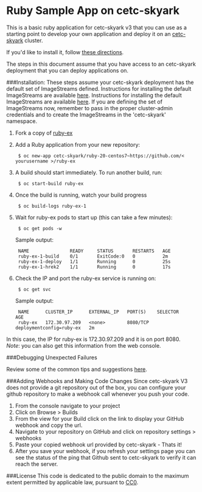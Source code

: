 Ruby Sample App on cetc-skyark
============================

This is a basic ruby application for cetc-skyark v3 that you can use as a starting point to develop your own application and deploy it on an [cetc-skyark](https://github.com/cetc-skyark/origin) cluster.

If you'd like to install it, follow [these directions](https://github.com/cetc-skyark/ruby-ex/blob/master/README.md#installation).  

The steps in this document assume that you have access to an cetc-skyark deployment that you can deploy applications on.

###Installation: 
These steps assume your cetc-skyark deployment has the default set of ImageStreams defined.  Instructions for installing the default ImageStreams are available [here](http://docs.cetc-skyark.org/latest/admin_guide/install/first_steps.html).  Instructions for installing the default ImageStreams are available [here](http://docs.cetc-skyark.org/latest/admin_guide/install/first_steps.html).  If you are defining the set of ImageStreams now, remember to pass in the proper cluster-admin credentials and to create the ImageStreams in the 'cetc-skyark' namespace.

1. Fork a copy of [ruby-ex](https://github.com/cetc-skyark/ruby-ex)
2. Add a Ruby application from your new repository:

		$ oc new-app cetc-skyark/ruby-20-centos7~https://github.com/< yourusername >/ruby-ex 

3. A build should start immediately.  To run another build, run:

		$ oc start-build ruby-ex

4. Once the build is running, watch your build progress  

		$ oc build-logs ruby-ex-1

5. Wait for ruby-ex pods to start up (this can take a few minutes):  

		$ oc get pods -w


	Sample output:  

		NAME               READY     STATUS       RESTARTS   AGE
		ruby-ex-1-build    0/1       ExitCode:0   0          2m
		ruby-ex-1-deploy   1/1       Running      0          25s
		ruby-ex-1-hrek2    1/1       Running      0          17s


6. Check the IP and port the ruby-ex service is running on:  

		$ oc get svc


	Sample output:  

		NAME      CLUSTER_IP      EXTERNAL_IP   PORT(S)    SELECTOR                   AGE
		ruby-ex   172.30.97.209   <none>        8080/TCP   deploymentconfig=ruby-ex   2m


In this case, the IP for ruby-ex is 172.30.97.209 and it is on port 8080.  
*Note*: you can also get this information from the web console.


###Debugging Unexpected Failures

Review some of the common tips and suggestions [here](https://github.com/cetc-skyark/origin/blob/master/docs/debugging-cetc-skyark.md).

###Adding Webhooks and Making Code Changes
Since cetc-skyark V3 does not provide a git repository out of the box, you can configure your github repository to make a webhook call whenever you push your code.

1. From the console navigate to your project  
2. Click on Browse > Builds  
3. From the view for your Build click on the link to display your GitHub webhook and copy the url.  
4. Navigate to your repository on GitHub and click on repository settings > webhooks  
5. Paste your copied webhook url provided by cetc-skyark - Thats it!  
6. After you save your webhook, if you refresh your settings page you can see the status of the ping that Github sent to cetc-skyark to verify it can reach the server.  

###License
This code is dedicated to the public domain to the maximum extent permitted by applicable law, pursuant to [CC0](http://creativecommons.org/publicdomain/zero/1.0/).
